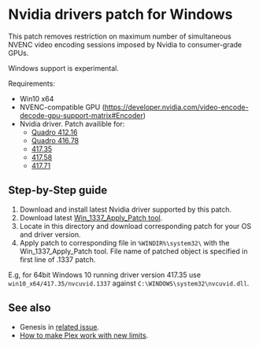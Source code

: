 Nvidia drivers patch for Windows
================================

This patch removes restriction on maximum number of simultaneous NVENC video encoding sessions imposed by Nvidia to consumer-grade GPUs.

Windows support is experimental.

Requirements:
- Win10 x64
- NVENC-compatible GPU (https://developer.nvidia.com/video-encode-decode-gpu-support-matrix#Encoder)
- Nvidia driver. Patch availible for:
  - [Quadro 412.16](https://international.download.nvidia.com/Windows/Quadro_Certified/412.16/412.16-quadro-desktop-notebook-win10-64bit-international-whql.exe)
  - [Quadro 416.78](https://international.download.nvidia.com/Windows/Quadro_Certified/416.78/416.78-quadro-desktop-notebook-win10-64bit-international-whql.exe)
  - [417.35](https://international.download.nvidia.com/Windows/417.35/417.35-desktop-win10-64bit-international-whql-rp.exe)
  - [417.58](https://international.download.nvidia.com/Windows/417.58hf/417.58-desktop-notebook-win10-64bit-international-whql.hf.exe)
  - [417.71](https://international.download.nvidia.com/Windows/417.71/417.71-desktop-win10-64bit-international-whql.exe)

## Step-by-Step guide

1. Download and install latest Nvidia driver supported by this patch.
2. Download latest [Win\_1337\_Apply\_Patch tool](https://github.com/Deltafox79/Win_1337_Apply_Patch/releases).
3. Locate in this directory and download corresponding patch for your OS and driver version.
4. Apply patch to corresponding file in `%WINDIR%\system32\` with the Win\_1337\_Apply\_Patch tool. File name of patched object is specified in first line of .1337 patch.

E.g, for 64bit Windows 10 running driver version 417.35 use `win10_x64/417.35/nvcuvid.1337` against `C:\WINDOWS\system32\nvcuvid.dll`.

## See also

* Genesis in [related issue](https://github.com/keylase/nvidia-patch/issues/9).
* [How to make Plex work with new limits](https://github.com/keylase/nvidia-patch/issues/9#issuecomment-452096166).
